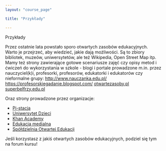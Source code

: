 ```yaml
---
layout: "course_page"

title: "Przykłady"

---
```


<div class="text-center screen-title">
Przykłady
</div>

<div class="screen-content">
  <p>
  Przez ostatnie lata powstało sporo otwartych zasobów edukacyjnych. Warto je przejrzeć, aby wiedzieć, jakie dają możliwości. Są to zbiory bibliotek, muzeów, uniwersytetów, ale też Wikipedia, Open Street Map itp. 
Mamy też strony zawierające gotowe scenariusze zajęć czy opisy metod i ćwiczeń do wykorzystania w szkole - blogi i portale prowadzone m.in. przez nauczyciel(k)i, profesorki, profesorów, edukatorki i edukatorów czy nieformalne grupy: <a class="content-link" target="_blank" href="http://www.nauczanka.edu.pl/">http://www.nauczanka.edu.pl/</a>
<a class="content-link" target="_blank" href="https://profesorskiegadanie.blogspot.com/">https://profesorskiegadanie.blogspot.com/</a>
<a class="content-link" target="_blank" href="https://otwartezasoby.pl/">otwartezasoby.pl</a>
<a class="content-link" target="_blank" href="http://www.superbelfrzy.edu.pl/">superbelfrzy.edu.pl</a>
  </p>
<p>
Oraz strony prowadzone przez organizacje:
<ul>
<li class="bullet"><a class="content-link" target="_blank" href="http://pistacja.tv/">Pi-stacja</a></li>
<li class="bullet"><a class="content-link" target="_blank" href="https://www.scenariuszelekcji.edu.pl/">Uniwersytet Dzieci</a></li>
<li class="bullet"><a class="content-link" target="_blank" href="https://pl.khanacademy.org/">Khan Academy</a></li>
<li class="bullet"><a class="content-link" target="_blank" href="http://edukacjamedialna.edu.pl/lekcje/">Edukacja medialna</a></li>
<li class="bullet"><a class="content-link" target="_blank" href="https://centrumcyfrowe.pl/spoled/">Spółdzielnia Otwartej Edukacji</a> </li>
 </ul>
</p>

<p>
Jeśli korzystasz z jakiś otwartych zasobów edukacyjnych, podziel się tym na forum kursu!
</p>
</div> 
